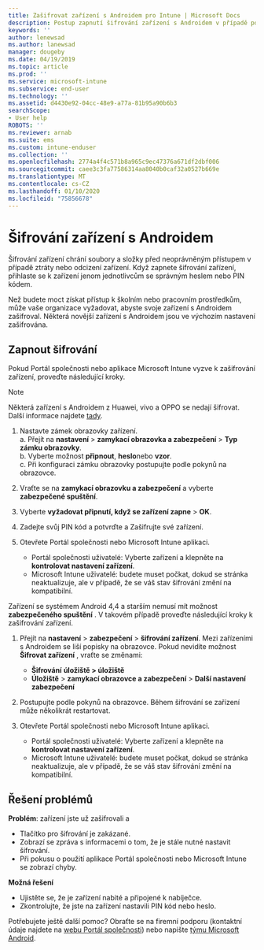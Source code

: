 ```yaml
---
title: Zašifrovat zařízení s Androidem pro Intune | Microsoft Docs
description: Postup zapnutí šifrování zařízení s Androidem v případě potřeby službou Intune
keywords: ''
author: lenewsad
ms.author: lanewsad
manager: dougeby
ms.date: 04/19/2019
ms.topic: article
ms.prod: ''
ms.service: microsoft-intune
ms.subservice: end-user
ms.technology: ''
ms.assetid: d4430e92-04cc-48e9-a77a-81b95a90b6b3
searchScope:
- User help
ROBOTS: ''
ms.reviewer: arnab
ms.suite: ems
ms.custom: intune-enduser
ms.collection: ''
ms.openlocfilehash: 2774a4f4c571b8a965c9ec47376a671df2dbf006
ms.sourcegitcommit: caee3c3fa77586314aa8040b0caf32a0527b669e
ms.translationtype: MT
ms.contentlocale: cs-CZ
ms.lasthandoff: 01/10/2020
ms.locfileid: "75856678"
---
```

# <a name="encrypting-your-android-device"></a>Šifrování zařízení s Androidem

Šifrování zařízení chrání soubory a složky před neoprávněným přístupem v případě ztráty nebo odcizení zařízení. Když zapnete šifrování zařízení, přihlaste se k zařízení jenom jednotlivcům se správným heslem nebo PIN kódem. 

Než budete moct získat přístup k školním nebo pracovním prostředkům, může vaše organizace vyžadovat, abyste svoje zařízení s Androidem zašifroval. Některá novější zařízení s Androidem jsou ve výchozím nastavení zašifrována.  

## <a name="turn-on-encryption"></a>Zapnout šifrování

Pokud Portál společnosti nebo aplikace Microsoft Intune vyzve k zašifrování zařízení, proveďte následující kroky. 

> [!Note]
> Některá zařízení s Androidem z Huawei, vivo a OPPO se nedají šifrovat. Další informace najdete [tady](your-device-appears-encrypted-but-cp-says-otherwise-android.md).  

1. Nastavte zámek obrazovky zařízení.  
    a. Přejít na **nastavení** > **zamykací obrazovka a zabezpečení** > **Typ zámku obrazovky**.  
    b. Vyberte možnost **připnout**, **heslo**nebo **vzor**.  
    c. Při konfiguraci zámku obrazovky postupujte podle pokynů na obrazovce.  

2. Vraťte se na **zamykací obrazovku a zabezpečení** a vyberte **zabezpečené spuštění**.
3. Vyberte **vyžadovat připnutí, když se zařízení zapne** > **OK**.
4. Zadejte svůj PIN kód a potvrďte a Zašifrujte své zařízení.
5. Otevřete Portál společnosti nebo Microsoft Intune aplikaci.
    * Portál společnosti uživatelé: Vyberte zařízení a klepněte na **kontrolovat nastavení zařízení**. 
    * Microsoft Intune uživatelé: budete muset počkat, dokud se stránka neaktualizuje, ale v případě, že se váš stav šifrování změní na kompatibilní.  

Zařízení se systémem Android 4,4 a starším nemusí mít možnost **zabezpečeného spuštění** . V takovém případě proveďte následující kroky k zašifrování zařízení.

1. Přejít na **nastavení** > **zabezpečení** > **šifrování zařízení**. Mezi zařízeními s Androidem se liší popisky na obrazovce. Pokud nevidíte možnost **Šifrovat zařízení** , vraťte se změnami:
    * **Šifrování** **úložiště > úložiště**
    * **Úložiště** > **zamykací obrazovce a zabezpečení** > **Další nastavení zabezpečení** 

2. Postupujte podle pokynů na obrazovce. Během šifrování se zařízení může několikrát restartovat.
3. Otevřete Portál společnosti nebo Microsoft Intune aplikaci.
    * Portál společnosti uživatelé: Vyberte zařízení a klepněte na **kontrolovat nastavení zařízení**.  
    * Microsoft Intune uživatelé: budete muset počkat, dokud se stránka neaktualizuje, ale v případě, že se váš stav šifrování změní na kompatibilní.

## <a name="troubleshoot"></a>Řešení problémů  
**Problém**: zařízení jste už zašifrovali a

- Tlačítko pro šifrování je zakázané.
- Zobrazí se zpráva s informacemi o tom, že je stále nutné nastavit šifrování.
- Při pokusu o použití aplikace Portál společnosti nebo Microsoft Intune se zobrazí chyby.

**Možná řešení**

- Ujistěte se, že je zařízení nabité a připojené k nabíječce.  
- Zkontrolujte, že jste na zařízení nastavili PIN kód nebo heslo.  

Potřebujete ještě další pomoc? Obraťte se na firemní podporu (kontaktní údaje najdete na [webu Portál společnosti](https://go.microsoft.com/fwlink/?linkid=2010980)) nebo napište <a href="mailto:wintunedroidfbk@microsoft.com?subject=I'm having trouble with encryption on my Android device&body=Describe the issue you're experiencing here.">týmu Microsoft Android</a>.  
